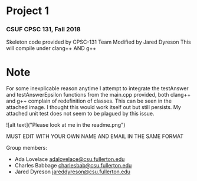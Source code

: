 # Project 1
### CSUF CPSC 131, Fall 2018

Skeleton code provided by CPSC-131 Team
Modified by Jared Dyreson
This will compile under clang++ AND g++

# Note
For some inexplicable reason anytime I attempt to integrate the testAnswer and testAnswerEpsilon functions from the main.cpp provided, both clang++ and g++ complain of redefinition of classes. This can be seen in the attached image. I thought this would work itself out but still persists. My attached unit test does  not seem to be plagued by this issue.

![alt text]("Please look at me in the readme.png")

MUST EDIT WITH YOUR OWN NAME AND EMAIL IN THE SAME FORMAT

Group members:

- Ada Lovelace adalovelace@csu.fullerton.edu
- Charles Babbage charlesbab@csu.fullerton.edu
- Jared Dyreson jareddyreson@csu.fullerton.edu
